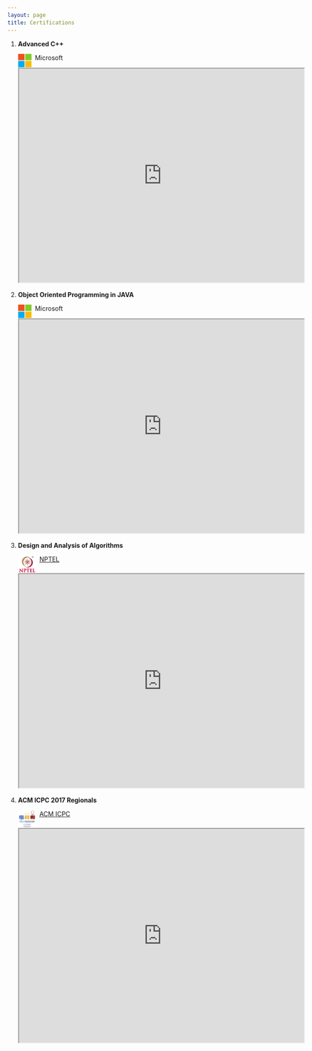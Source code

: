 ```yaml
---
layout: page
title: Certifications
---
```




1.	**Advanced C++**<br/>

	<img align="left" width="30" height="30" src="/assets/icons/microsoft.png"> &nbsp; Microsoft
	
	<!---<embed align="centre" src="/assets/documents/microsoft-cpp.pdf" width="800" height="700" />--->
	<iframe src="https://drive.google.com/file/d/1MFxNmgNkRDYLts0Y56pd_Se546qG37Dj/preview" width="640" height="480"></iframe>

1.	**Object Oriented Programming in JAVA**<br/>

	<img align="left" width="30" height="30" src="/assets/icons/microsoft.png"> &nbsp; Microsoft

	<iframe src="https://drive.google.com/file/d/0B-KEmP85lMrWLVlsbTI3WmNwanc/preview" width="640" height="480"></iframe>

1. **Design and Analysis of Algorithms**<br/>

	<img align="left" width="40" height="40" src="/assets/icons/nptel.png"> &nbsp; [NPTEL](https://nptel.ac.in/)

	<iframe src="https://drive.google.com/file/d/0B-KEmP85lMrWV1BBdG5BdHVrcUE/preview" width="640" height="480"></iframe>

1. **ACM ICPC 2017 Regionals**<br/>

	<img align="left" width="40" height="40" src="/assets/icons/acm-icpc.png"> &nbsp; [ACM ICPC](https://icpc.baylor.edu/)

	<iframe src="https://drive.google.com/file/d/1bjOxiMVkaRsPDRtI7BobmUf-scxIQnJ-/preview" width="640" height="480"></iframe>